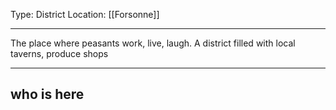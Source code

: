 Type: District 
Location: [[Forsonne]]

---

The place where peasants work, live, laugh. A district filled with local taverns, produce shops

---

## who is here